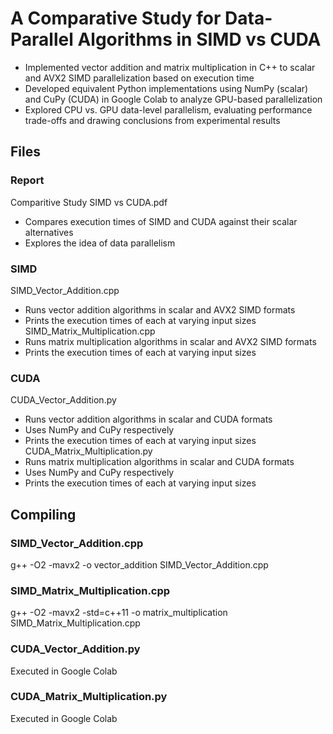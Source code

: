 # A Comparative Study for Data-Parallel Algorithms in SIMD vs CUDA
+ Implemented vector addition and matrix multiplication in C++ to scalar and AVX2 SIMD parallelization based on execution time 
+ Developed equivalent Python implementations using NumPy (scalar) and CuPy (CUDA) in Google Colab to analyze GPU-based parallelization 
+ Explored CPU vs. GPU data-level parallelism, evaluating performance trade-offs and drawing conclusions from experimental results
## Files
### Report
Comparitive Study SIMD vs CUDA.pdf
+ Compares execution times of SIMD and CUDA against their scalar alternatives
+ Explores the idea of data parallelism
### SIMD
SIMD_Vector_Addition.cpp
+ Runs vector addition algorithms in scalar and AVX2 SIMD formats
+ Prints the execution times of each at varying input sizes
SIMD_Matrix_Multiplication.cpp
+ Runs matrix multiplication algorithms in scalar and AVX2 SIMD formats
+ Prints the execution times of each at varying input sizes
### CUDA
CUDA_Vector_Addition.py
+ Runs vector addition algorithms in scalar and CUDA formats
+ Uses NumPy and CuPy respectively
+ Prints the execution times of each at varying input sizes
CUDA_Matrix_Multiplication.py
+ Runs matrix multiplication algorithms in scalar and CUDA formats
+ Uses NumPy and CuPy respectively
+ Prints the execution times of each at varying input sizes
## Compiling
### SIMD_Vector_Addition.cpp
g++ -O2 -mavx2 -o vector_addition SIMD_Vector_Addition.cpp
### SIMD_Matrix_Multiplication.cpp
g++ -O2 -mavx2 -std=c++11 -o matrix_multiplication SIMD_Matrix_Multiplication.cpp
### CUDA_Vector_Addition.py
Executed in Google Colab
### CUDA_Matrix_Multiplication.py
Executed in Google Colab
